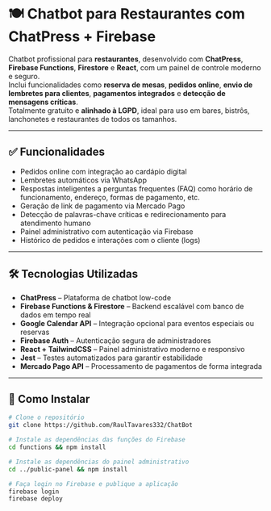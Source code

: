 # 🍽️ Chatbot para Restaurantes com ChatPress + Firebase

Chatbot profissional para **restaurantes**, desenvolvido com **ChatPress**, **Firebase Functions**, **Firestore** e **React**, com um painel de controle moderno e seguro.  
Inclui funcionalidades como **reserva de mesas**, **pedidos online**, **envio de lembretes para clientes**, **pagamentos integrados** e **detecção de mensagens críticas**.  
Totalmente gratuito e **alinhado à LGPD**, ideal para uso em bares, bistrôs, lanchonetes e restaurantes de todos os tamanhos.

---

## ✅ Funcionalidades
  
- Pedidos online com integração ao cardápio digital  
- Lembretes automáticos via WhatsApp  
- Respostas inteligentes a perguntas frequentes (FAQ) como horário de funcionamento, endereço, formas de pagamento, etc.  
- Geração de link de pagamento via Mercado Pago  
- Detecção de palavras-chave críticas e redirecionamento para atendimento humano  
- Painel administrativo com autenticação via Firebase  
- Histórico de pedidos e interações com o cliente (logs)  

---

## 🛠 Tecnologias Utilizadas

- **ChatPress** – Plataforma de chatbot low-code  
- **Firebase Functions & Firestore** – Backend escalável com banco de dados em tempo real  
- **Google Calendar API** – Integração opcional para eventos especiais ou reservas  
- **Firebase Auth** – Autenticação segura de administradores  
- **React + TailwindCSS** – Painel administrativo moderno e responsivo  
- **Jest** – Testes automatizados para garantir estabilidade  
- **Mercado Pago API** – Processamento de pagamentos de forma integrada  

---

## 🚀 Como Instalar

```bash
# Clone o repositório
git clone https://github.com/RaulTavares332/ChatBot

# Instale as dependências das funções do Firebase
cd functions && npm install

# Instale as dependências do painel administrativo
cd ../public-panel && npm install

# Faça login no Firebase e publique a aplicação
firebase login
firebase deploy
